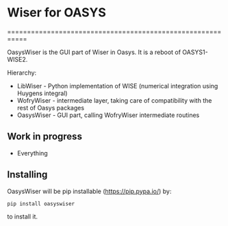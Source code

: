 # Wiser for OASYS
===========================================================

OasysWiser is the GUI part of Wiser in Oasys. It is a reboot of OASYS1-WISE2.

Hierarchy:
* LibWiser - Python implementation of WISE (numerical integration using Huygens integral)
* WofryWiser - intermediate layer, taking care of compatibility with the rest of Oasys packages
* OasysWiser - GUI part, calling WofryWiser intermediate routines

Work in progress
----------
* Everything

Installing
----------

OasysWiser will be pip installable (https://pip.pypa.io/) by:

    pip install oasyswiser

to install it.

